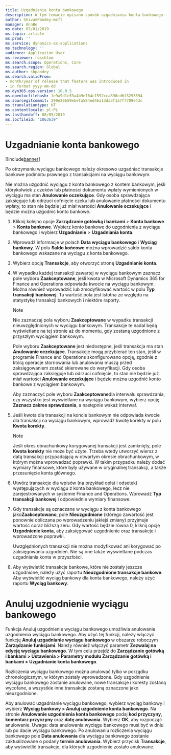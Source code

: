 ```yaml
---
title: Uzgadnianie konta bankowego
description: W tym temacie opisano sposób uzgadniania konta bankowego.
author: ShivamPandey-msft
manager: AnnBe
ms.date: 07/01/2019
ms.topic: article
ms.prod: ''
ms.service: dynamics-ax-applications
ms.technology: ''
audience: Application User
ms.reviewer: roschlom
ms.search.scope: Operations, Core
ms.search.region: Global
ms.author: shpandey
ms.search.validFrom:
- month/year of release that feature was introduced in
- in format yyyy-mm-dd
ms.dyn365.ops.version: 10.0.5
ms.openlocfilehash: 1e9a9d1c53a4b9e764c1592cca898cd6f3293594
ms.sourcegitcommit: 299e20b59ebefa584ed46a13da3f1a7ff709e43c
ms.translationtype: HT
ms.contentlocale: pl-PL
ms.lasthandoff: 08/05/2019
ms.locfileid: "1863639"
---
```

# <a name="reconcile-a-bank-account"></a>Uzgadnianie konta bankowego

[!include[banner](../includes/banner.md)]

Po otrzymaniu wyciągu bankowego należy okresowo uzgadniać transakcje bankowe podmiotu prawnego z transakcjami na wyciągu bankowym.

Nie można uzgodnić wyciągu z konta bankowego z kontem bankowym, jeśli którykolwiek z czeków lub płatności dokumentu wpłaty wymienionych w wyciągu ma stan **Anulowanie oczekujące**. Gdy osoba sprawdzająca zaksięguje lub odrzuci cofnięcie czeku lub anulowanie płatności dokumentu wpłaty, to stan nie będzie już miał wartości **Anulowanie oczekujące** i będzie można uzgodnić konto bankowe.

1.  Kliknij kolejno opcje **Zarządzanie gotówką i bankami** \> **Konta bankowe** \> **Konta bankowe**. Wybierz konto bankowe do uzgodnienia z wyciągu bankowego i wybierz **Uzgadnianie** > **Uzgadniania konta**.

2.  Wprowadź informacje w polach **Data wyciągu bankowego** i **Wyciąg bankowy**. W polu **Saldo końcowe** można wprowadzić saldo konta bankowego wskazane na wyciągu z konta bankowego.

3.  Wybierz opcję **Transakcje**, aby otworzyć stronę **Uzgadnianie konta**.

4.  W wypadku każdej transakcji zawartej w wyciągu bankowym zaznacz pole wyboru **Zaakceptowane**, jeśli kwota w Microsoft Dynamics 365 for Finance and Operations odpowiada kwocie na wyciągu bankowym. Można również wprowadzić lub zmodyfikować wartość w polu **Typ transakcji bankowej**. Ta wartość pola jest istotna ze względu na statystykę transakcji bankowych i niektóre raporty.
    

    > [!NOTE]
    > <P>Nie zaznaczaj pola wyboru <STRONG>Zaakceptowane</STRONG> w wypadku transakcji nieuwzględnionych w wyciągu bankowym. Transakcje te nadal będą wyświetlane na tej stronie aż do momentu, gdy zostaną uzgodnione z przyszłym wyciągiem bankowym.</P>
    > <P>Pole wyboru <STRONG>Zaakceptowane</STRONG> jest niedostępne, jeśli transakcja ma stan <STRONG>Anulowanie oczekujące</STRONG>. Transakcje mogą przybierać ten stan, jeśli w programie Finance and Operations skonfigurowano opcję, zgodnie z którą operacje stornowania lub anulowania muszą przed zaksięgowaniem zostać skierowane do weryfikacji. Gdy osoba sprawdzająca zaksięguje lub odrzuci cofnięcie, to stan nie będzie już miał wartości <STRONG>Anulowanie oczekujące</STRONG> i będzie można uzgodnić konto bankowe z wyciągiem bankowym.</P>

    
    Aby zaznaczyć pole wyboru **Zaakceptowane**dla interwału sprawdzania, czy wszystko jest wyświetlane na wyciągu bankowym, wybierz opcję **Zaznacz zakres sprawdzania**, a następnie wskaż interwał.

5.  Jeśli kwota dla transakcji na koncie bankowym nie odpowiada kwocie dla transakcji na wyciągu bankowym, wprowadź kwotę korekty w polu **Kwota korekty**.
    

    > [!NOTE]
    > <P>Jeśli okres obrachunkowy korygowanej transakcji jest zamknięty, pole <STRONG>Kwota korekty</STRONG> nie może być użyte. Trzeba wtedy utworzyć wiersz z datą transakcji przypadającą w otwartym okresie obrachunkowym, w którym można wprowadzać poprawki. W takim przypadku należy dodać wymiary finansowe, które były używane w oryginalnej transakcji, a także przesunięcie konta głównego.</P>



6.  Utwórz transakcje dla wpisów (na przykład opłat i odsetek) występujących w wyciągu z konta bankowego, lecz nie zarejestrowanych w systemie Finance and Operations. Wprowadź **Typ transakcji bankowej** i odpowiednie wymiary finansowe.

7.  Gdy transakcje są oznaczane w wyciągu z konta bankowego jako**Zaakceptowano**, pole **Nieuzgodnione** (którego zawartość jest ponownie obliczana po wprowadzeniu jakiejś zmiany) przyjmuje wartość coraz bliższą zeru. Gdy wartość będzie równa 0, kliknij opcję **Uzgodnienie konta**, aby zaksięgować uzgodnienie oraz transakcje i wprowadzone poprawki.
    
    Uwzględnionych transakcji nie można modyfikować ani korygować po zaksięgowaniu uzgodnień. Nie są one także wyświetlane podczas uzgadniania konta w przyszłości.

8.  Aby wyświetlić transakcje bankowe, które nie zostały jeszcze uzgodnione, należy użyć raportu **Nieuzgodnione transakcje bankowe**. Aby wyświetlić wyciąg bankowy dla konta bankowego, należy użyć raportu **Wyciąg bankowy**.

# <a name="cancel-bank-statement-reconciliation"></a>Anuluj uzgodnienie wyciągu bankowego 

Funkcja Anuluj uzgodnienie wyciągu bankowego umożliwia anulowanie uzgodnienia wyciągu bankowego. Aby użyć tej funkcji, należy włączyć funkcję **Anuluj uzgadnianie wyciągu bankowego** w obszarze roboczym **Zarządzanie funkcjami**. Należy również włączyć parametr **Zezwalaj na edycję wyciągu bankowego**. W tym celu przejdź do **Zarządzanie gotówką i bankami > Ustawienia > Parametry modułu Zarządzanie gotówką i bankami > Uzgadnianie konta bankowego**.
 
Rozliczenia wyciągu bankowego można anulować tylko w porządku chronologicznym, w którym zostały wprowadzone. Gdy uzgodnienie wyciągu bankowego zostanie anulowane, nowe transakcje i korekty zostaną wycofane, a wszystkie inne transakcje zostaną oznaczone jako nieuzgodnione.
 
Aby anulować uzgadnianie wyciągu bankowego, wybierz wyciąg bankowy i wybierz **Wyciąg bankowy > Anuluj uzgodnienie konta bankowego**. Na stronie **Anulowanie uzgodnienia konta bankowego** podaj **kod przyczyny**, **komentarz przyczyny** oraz **datę anulowania**. Wybierz **OK**, aby rozpocząć anulowanie. Uwaga: data anulowania wyciągu bankowego musi być w dniu lub po dacie wyciągu bankowego. Po anulowaniu rozliczenia wyciągu bankowego pole **Data anulowania** dla wyciągu bankowego zostanie zaktualizowane o podany **termin anulowania**. Wybierz przycisk **Transakcje**, aby wyświetlić transakcje, dla których uzgodnienie zostało anulowane.
